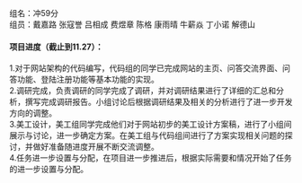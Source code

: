 组名：冲59分<br>
组员：戴嘉路 张寇誉 吕相成 费煜章 陈格 康雨晴 牛薪焱 丁小诺 解德山<br>
#### 项目进度（截止到11.27）：
1.对于网站架构的代码编写，代码组的同学已完成网站的主页、问答交流界面、问答功能、登陆注册功能等基本功能的实现。<br>
2.调研完成，负责调研的同学完成了调研，并对调研结果进行了详细的汇总和分析，撰写完成调研报告。小组讨论后根据调研结果及相关的分析进行了进一步开发方向的调整。<br>
3.美工设计，美工组同学完成他们对于网站初步的美工设计方案稿，进行了小组间展示与讨论，进一步确定方案。在美工组与代码组间进行了方案实现相关问题的探讨，并做好准备随进度开展不断交流调整。<br>
4.任务进一步设置与分配，在项目进一步推进后，根据实际需要和情况开始了任务的进一步设置与分配。<br>
